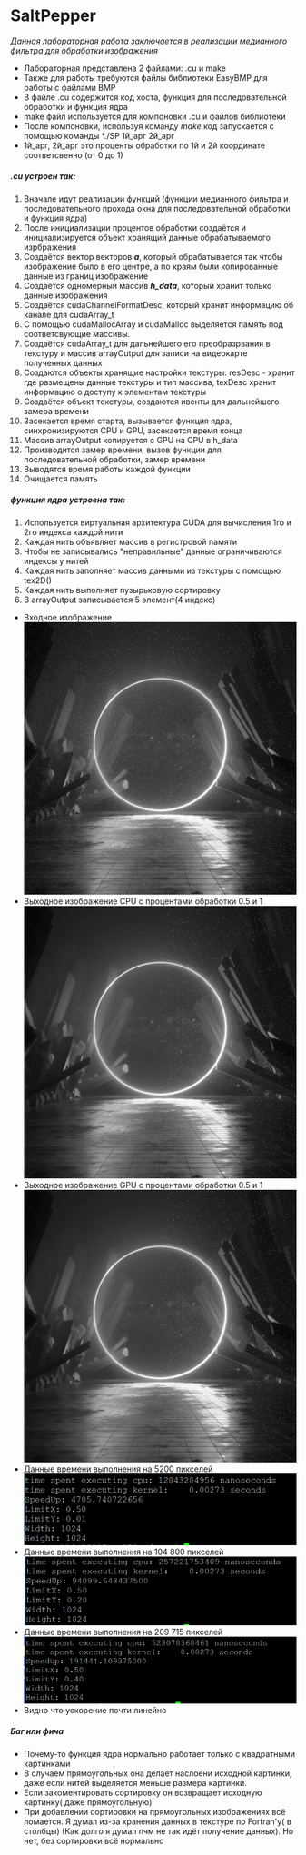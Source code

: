 # SaltPepper
*Данная лабораторная работа заключается в реализации медианного фильтра для обработки изображения*
* Лабораторная представлена 2 файлами: .cu и make
* Также для работы требуются файлы библиотеки EasyBMP для работы с файлами BMP
* В файле .cu содержится код хоста, функция для последовательной обработки и функция ядра
* make файл используется для компоновки .cu и файлов библиотеки
* После компоновки, используя команду *make* код запускается с помощью команды *./SP 1й_арг 2й_арг
* 1й_арг, 2й_арг это проценты обработки по 1й и 2й координате соответсвенно (от 0 до 1)

##### .cu устроен так: 
1. Вначале идут реализации функций (функции медианного фильтра и последовательного прохода окна для последовательной обработки и функция ядра)
2. После инициализации процентов обработки создаётся и инициализируется объект хранящий данные обрабатываемого изрбражения
3. Создаётся вектор векторов ***a***, который обрабатывается так чтобы изображение было в его центре, а по краям были копированные данные из границ изображение
4. Создаётся одномерный массив ***h_data***, который хранит только данные изображения
5. Создаётся cudaChannelFormatDesc, который хранит информацию об канале для cudaArray_t
6. С помощью cudaMallocArray и cudaMalloc выделяется память под соответсвующие массивы.
7. Создаётся cudaArray_t для дальнейшего его преобразрвания в текстуру и массив arrayOutput для записи на видеокарте полученных данных
8. Создаются объекты хранящие настройки текстуры: resDesc - хранит где размещены данные текстуры и тип массива, texDesc хранит информацию о доступу к элементам текстуры
9. Создаётся объект текстуры, создаются ивенты для дальнейшего замера времени
10. Засекается время старта, вызывается функция ядра, синхронизируются CPU и GPU, засекается время конца
15. Массив arrayOutput копируется с GPU на CPU в h_data
16. Производится замер времени, вызов функции для последовательной обработки, замер времени
17. Выводятся время работы каждой функции
18. Очищается память  
##### функция ядра устроена так:
1. Используется виртуальная архитектура CUDA для вычисления 1го и 2го индекса каждой нити 
2. Каждая нить объявляет массив в регистровой памяти
3. Чтобы не записывались "неправильные" данные ограничиваются индексы у нитей
4. Каждая нить заполняет массив данными из текстуры с помощью tex2D<float>()
5. Каждая нить выполняет пузырьковую сортировку
6. В arrayOutput записывается 5 элемент(4 индекс)
  
* Входное изображение
![](input.bmp)
* Выходное изображение CPU c процентами обработки 0.5 и 1
![](outputCPU(0.5,1).bmp)
* Выходное изображение GPU c процентами обработки 0.5 и 1
![](outputGPU(0.5,1).bmp)
* Данные времени выполнения на 5200 пикселей
![](image.png)
* Данные времени выполнения на 104 800 пикселей
![](image1.png)
* Данные времени выполнения на 209 715 пикселей
![](image2.png)
* Видно что ускорение почти линейно 
##### Баг или фича
* Почему-то функция ядра нормально работает только с квадратными картинками
* В случаем прямоугольных она делает наслоени исходной картинки, даже если нитей выделяется меньше размера картинки.
* Если закоментировать сортировку он возвращает исходную картинку( даже прямоугольную)
* При добавлении сортировки на прямоугольных изображениях всё ломается. Я думал из-за хранения данных в текстуре по Fortran'у( в столбцы) (Как долго я думал пчм не так идёт получение данных). Но нет, без сортировки всё нормально
